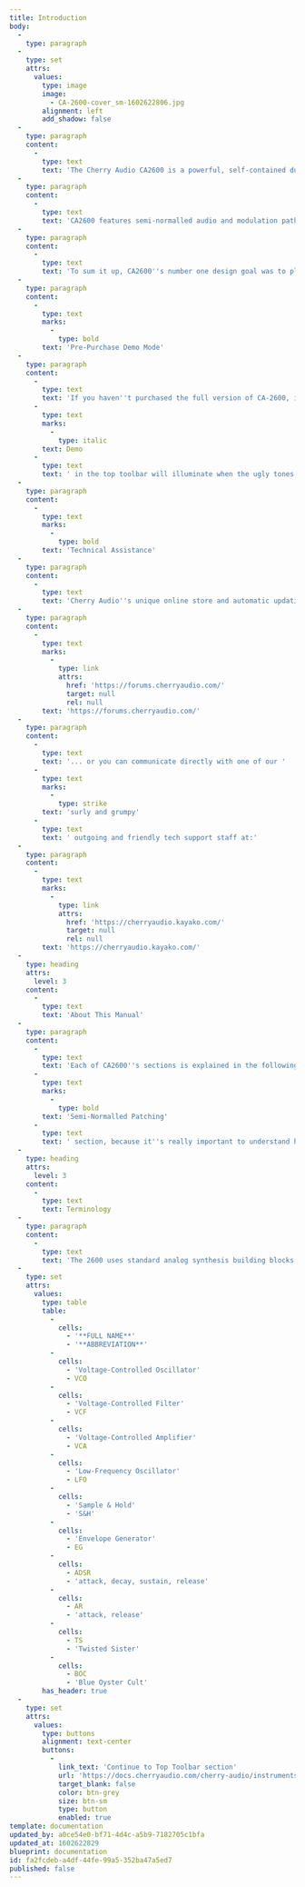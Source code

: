 ```yaml
---
title: Introduction
body:
  -
    type: paragraph
  -
    type: set
    attrs:
      values:
        type: image
        image:
          - CA-2600-cover_sm-1602622806.jpg
        alignment: left
        add_shadow: false
  -
    type: paragraph
    content:
      -
        type: text
        text: 'The Cherry Audio CA2600 is a powerful, self-contained duophonic synthesizer inspired by the classic ARP 2600. Every aspect of the original, from the quirky oscillator waves to the powerful ladder filter was modeled with tremendous precision. And although it features very similar functionality, we''ve added numerous updates to increase its flexibility and usefulness. Most notably, we''ve added distortion, delay, and reverb effects - instead of being "tacked-on" like most softsynth effects, these are fully integrated into the user interface with CV control of almost every parameter - we think you''ll enjoy them! '
  -
    type: paragraph
    content:
      -
        type: text
        text: 'CA2600 features semi-normalled audio and modulation paths for modular synth-style flexibility, but like the original ARP 2600, the normalled connections allow rapid sound creation without the use of patch cables. Incidentally, CA2600 uses the same highly refined and super-fast and patching system as its big brother, Voltage Modular, making routing, moving, and multing cables a pleasure. '
  -
    type: paragraph
    content:
      -
        type: text
        text: 'To sum it up, CA2600''s number one design goal was to place everything immediately in front of the user for an unprecedented hands-on, "everything right in front of you, right now!" vintage synthesis experience. We think you''ll find CA2600 to be the best 2600 emulation ever created, and hope you enjoy scaring the neighbor''s dog with it as much as we have! '
  -
    type: paragraph
    content:
      -
        type: text
        marks:
          -
            type: bold
        text: 'Pre-Purchase Demo Mode'
  -
    type: paragraph
    content:
      -
        type: text
        text: 'If you haven''t purchased the full version of CA-2600, it will run in demo mode. All functions will work, but inharmonic tones will occasionally sound (the LED next to '
      -
        type: text
        marks:
          -
            type: italic
        text: Demo
      -
        type: text
        text: ' in the top toolbar will illuminate when the ugly tones are sounding). We''ve also added a handy button to make purchasing easy, so you''ve got no excuse! As you might expect, all this demo nonsense disappears once CA-2600 is purchased. '
  -
    type: paragraph
    content:
      -
        type: text
        marks:
          -
            type: bold
        text: 'Technical Assistance'
  -
    type: paragraph
    content:
      -
        type: text
        text: 'Cherry Audio''s unique online store and automatic updating should make operation a smooth experience, but if you run into any issues or have questions, you can discuss issues online at the Cherry Audio forums at:'
  -
    type: paragraph
    content:
      -
        type: text
        marks:
          -
            type: link
            attrs:
              href: 'https://forums.cherryaudio.com/'
              target: null
              rel: null
        text: 'https://forums.cherryaudio.com/'
  -
    type: paragraph
    content:
      -
        type: text
        text: '... or you can communicate directly with one of our '
      -
        type: text
        marks:
          -
            type: strike
        text: 'surly and grumpy'
      -
        type: text
        text: ' outgoing and friendly tech support staff at:'
  -
    type: paragraph
    content:
      -
        type: text
        marks:
          -
            type: link
            attrs:
              href: 'https://cherryaudio.kayako.com/'
              target: null
              rel: null
        text: 'https://cherryaudio.kayako.com/'
  -
    type: heading
    attrs:
      level: 3
    content:
      -
        type: text
        text: 'About This Manual'
  -
    type: paragraph
    content:
      -
        type: text
        text: 'Each of CA2600''s sections is explained in the following chapters. Instead of going across the panel, we''ve arranged the chapters in the order of signal flow (more or less). In other words, oscillators>filters>amplifiers, etc. If you''re not familiar with modular synthesizers, we strongly recommend reading the '
      -
        type: text
        marks:
          -
            type: bold
        text: 'Semi-Normalled Patching'
      -
        type: text
        text: ' section, because it''s really important to understand how CA2600 works. '
  -
    type: heading
    attrs:
      level: 3
    content:
      -
        type: text
        text: Terminology
  -
    type: paragraph
    content:
      -
        type: text
        text: 'The 2600 uses standard analog synthesis building blocks such as oscillators, filters, amplifiers, etc. The full name for an oscillator would be a "voltage controlled oscillator," which often is abbreviated to "VCO," for example. The following table shows full names and abbreviations of CA2600''s components:'
  -
    type: set
    attrs:
      values:
        type: table
        table:
          -
            cells:
              - '**FULL NAME**'
              - '**ABBREVIATION**'
          -
            cells:
              - 'Voltage-Controlled Oscillator'
              - VCO
          -
            cells:
              - 'Voltage-Controlled Filter'
              - VCF
          -
            cells:
              - 'Voltage-Controlled Amplifier'
              - VCA
          -
            cells:
              - 'Low-Frequency Oscillator'
              - LFO
          -
            cells:
              - 'Sample & Hold'
              - 'S&H'
          -
            cells:
              - 'Envelope Generator'
              - EG
          -
            cells:
              - ADSR
              - 'attack, decay, sustain, release'
          -
            cells:
              - AR
              - 'attack, release'
          -
            cells:
              - TS
              - 'Twisted Sister'
          -
            cells:
              - BOC
              - 'Blue Oyster Cult'
        has_header: true
  -
    type: set
    attrs:
      values:
        type: buttons
        alignment: text-center
        buttons:
          -
            link_text: 'Continue to Top Toolbar section'
            url: 'https://docs.cherryaudio.com/cherry-audio/instruments/dco-106/top-toolbar'
            target_blank: false
            color: btn-grey
            size: btn-sm
            type: button
            enabled: true
template: documentation
updated_by: a0ce54e0-bf71-4d4c-a5b9-7182705c1bfa
updated_at: 1602622829
blueprint: documentation
id: fa2fcdeb-a4df-44fe-99a5-352ba47a5ed7
published: false
---
```

